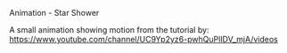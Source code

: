 Animation - Star Shower

A small animation showing motion from the tutorial by: https://www.youtube.com/channel/UC9Yp2yz6-pwhQuPlIDV_mjA/videos
